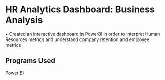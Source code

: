 # HR Analytics Dashboard: Business Analysis
• Created an interactive dashboard in PowerBI in order to interpret Human Resources metrics and understand company retention and employee metrics

## Programs Used
Power BI
